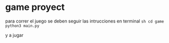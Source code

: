 # game proyect

para correr el juego se deben seguir las intrucciones en terminal
``sh
cd game
python3 main.py
``

y a jugar